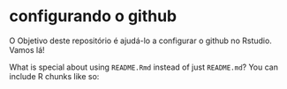 
<!-- README.md is generated from README.Rmd. Please edit that file -->

# configurando o github

<!-- badges: start -->
<!-- badges: end -->

O Objetivo deste repositório é ajudá-lo a configurar o github no
Rstudio. Vamos lá!

What is special about using `README.Rmd` instead of just `README.md`?
You can include R chunks like so:
